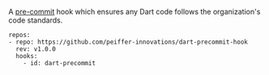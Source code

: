 A [pre-commit](http://pre-commit.com/) hook which ensures any Dart code follows the organization's code standards.

```
repos:
- repo: https://github.com/peiffer-innovations/dart-precommit-hook
  rev: v1.0.0
  hooks:
    - id: dart-precommit
```

